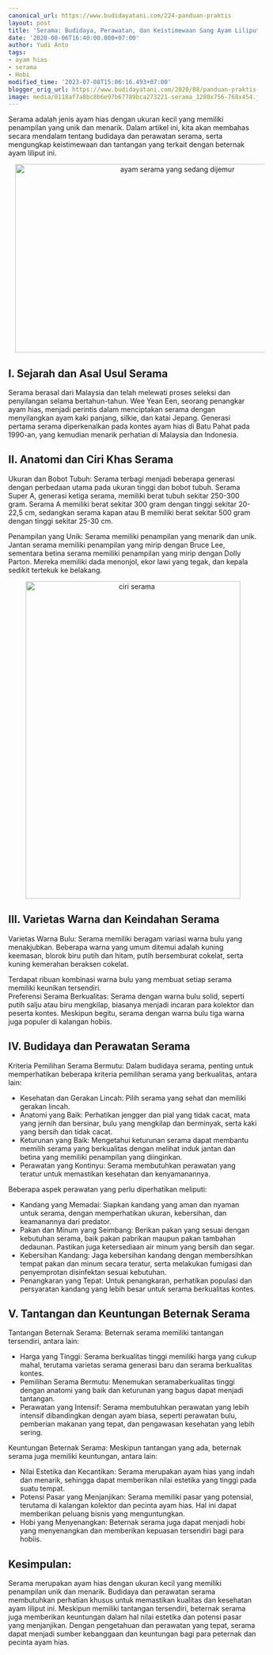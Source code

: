 ```yaml
---
canonical_url: https://www.budidayatani.com/224-panduan-praktis
layout: post
title: 'Serama: Budidaya, Perawatan, dan Keistimewaan Sang Ayam Liliput'
date: '2020-08-06T16:40:00.000+07:00'
author: Yudi Anto
tags:
- ayam hias
- serama
- Hobi
modified_time: '2023-07-08T15:06:16.493+07:00'
blogger_orig_url: https://www.budidayatani.com/2020/08/panduan-praktis-perawatan-ayam-serama.html
image: media/0118af7a8bc8b6e97b67789bca273221-serama_1280x756-768x454.jpg
---
```

<p>Serama adalah jenis ayam hias dengan ukuran kecil yang memiliki penampilan yang unik dan menarik. Dalam artikel ini, kita akan membahas secara mendalam tentang budidaya dan perawatan serama, serta mengungkap keistimewaan dan tantangan yang terkait dengan beternak ayam liliput ini.</p><div class="separator" style="clear: both; text-align: center;"><a href="https://blogger.googleusercontent.com/img/b/R29vZ2xl/AVvXsEjkMHFcmTnxxINcqIwsS-Pi8L4RzTqB_-ZlnbVDkcC_tn3xN7Nz9GaTfhfwFecDK6Maoqjo5BNrS7VYvtzz-EwISsfsZ-n7xssJM74892GDioozuCGV8wpJMgXXol8LRAYmMuQ6JqqusdXBZ_vxWpYJERohv2SJ1YnYkQeRTgm382SSkulhwXcwT69yr04t/s422/serama_1280x756-768x454.jpg" imageanchor="1" style="margin-left: 1em; margin-right: 1em;"><img alt="ayam serama yang sedang dijemur" border="0" data-original-height="250" data-original-width="422" height="380" src="https://blogger.googleusercontent.com/img/b/R29vZ2xl/AVvXsEjkMHFcmTnxxINcqIwsS-Pi8L4RzTqB_-ZlnbVDkcC_tn3xN7Nz9GaTfhfwFecDK6Maoqjo5BNrS7VYvtzz-EwISsfsZ-n7xssJM74892GDioozuCGV8wpJMgXXol8LRAYmMuQ6JqqusdXBZ_vxWpYJERohv2SJ1YnYkQeRTgm382SSkulhwXcwT69yr04t/w640-h380/serama_1280x756-768x454.jpg" width="640" /></a></div><h2>I. Sejarah dan Asal Usul Serama</h2><p>Serama berasal dari Malaysia dan telah melewati proses seleksi dan penyilangan selama bertahun-tahun. Wee Yean Een, seorang penangkar ayam hias, menjadi perintis dalam menciptakan serama dengan menyilangkan ayam kaki panjang, silkie, dan katai Jepang. Generasi pertama serama diperkenalkan pada kontes ayam hias di Batu Pahat pada 1990-an, yang kemudian menarik perhatian di Malaysia dan Indonesia.</p><h2>II. Anatomi dan Ciri Khas Serama</h2><p>Ukuran dan Bobot Tubuh: Serama terbagi menjadi beberapa generasi dengan perbedaan utama pada ukuran tinggi dan bobot tubuh. Serama Super A, generasi ketiga serama, memiliki berat tubuh sekitar 250-300 gram. Serama A memiliki berat sekitar 300 gram dengan tinggi sekitar 20-22,5 cm, sedangkan serama kapan atau B memiliki berat sekitar 500 gram dengan tinggi sekitar 25-30 cm.</p><p>Penampilan yang Unik: Serama memiliki penampilan yang menarik dan unik. Jantan serama memiliki penampilan yang mirip dengan Bruce Lee, sementara betina serama memiliki penampilan yang mirip dengan Dolly Parton. Mereka memiliki dada menonjol, ekor lawi yang tegak, dan kepala sedikit tertekuk ke belakang.</p><div class="separator" style="clear: both; text-align: center;"><a href="https://blogger.googleusercontent.com/img/b/R29vZ2xl/AVvXsEjqvIRBOX_yLo64E8c714BXdcS1FnDMNOA1Ie23aWLm9muJD0v1cyh2Vhad4dL8QAWPib9KTI2enJBkzB6ZHG_jo1UDb-46e76UbGJfashxjrlDjIQyhyaMasgy9ad2_6xWAPXVXCBC6IsTe8q3olBg_1m0PbGhlfb2JipNDhJfmMGfH6urylX7LQmTK4EI/s560/serama_541x800.jpg" imageanchor="1" style="margin-left: 1em; margin-right: 1em;"><img alt="ciri serama" border="0" data-original-height="560" data-original-width="379" height="640" src="https://blogger.googleusercontent.com/img/b/R29vZ2xl/AVvXsEjqvIRBOX_yLo64E8c714BXdcS1FnDMNOA1Ie23aWLm9muJD0v1cyh2Vhad4dL8QAWPib9KTI2enJBkzB6ZHG_jo1UDb-46e76UbGJfashxjrlDjIQyhyaMasgy9ad2_6xWAPXVXCBC6IsTe8q3olBg_1m0PbGhlfb2JipNDhJfmMGfH6urylX7LQmTK4EI/w434-h640/serama_541x800.jpg" width="434" /></a></div><h2>III. Varietas Warna dan Keindahan Serama</h2><p>Varietas Warna Bulu: Serama memiliki beragam variasi warna bulu yang menakjubkan. Beberapa warna yang umum ditemui adalah kuning keemasan, blorok biru putih dan hitam, putih bersemburat cokelat, serta kuning kemerahan beraksen cokelat.</p><p>Terdapat ribuan kombinasi warna bulu yang membuat setiap serama memiliki keunikan tersendiri.<br />Preferensi Serama Berkualitas: Serama dengan warna bulu solid, seperti putih salju atau biru mengkilap, biasanya menjadi incaran para kolektor dan peserta kontes. Meskipun begitu, serama dengan warna bulu tiga warna juga populer di kalangan hobiis.</p><h2>IV. Budidaya dan Perawatan Serama</h2><p>Kriteria Pemilihan Serama Bermutu: Dalam budidaya serama, penting untuk memperhatikan beberapa kriteria pemilihan serama yang berkualitas, antara lain:</p><ul><li>Kesehatan dan Gerakan Lincah: Pilih serama yang sehat dan memiliki gerakan lincah.</li><li>Anatomi yang Baik: Perhatikan jengger dan pial yang tidak cacat, mata yang jernih dan bersinar, bulu yang mengkilap dan berminyak, serta kaki yang bersih dan tidak cacat.</li><li>Keturunan yang Baik: Mengetahui keturunan serama dapat membantu memilih serama yang berkualitas dengan melihat induk jantan dan betina yang memiliki penampilan yang diinginkan.</li><li>Perawatan yang Kontinyu: Serama membutuhkan perawatan yang teratur untuk memastikan kesehatan dan kenyamanannya.</li></ul><p>Beberapa aspek perawatan yang perlu diperhatikan meliputi:</p><ul><li>Kandang yang Memadai: Siapkan kandang yang aman dan nyaman untuk serama, dengan memperhatikan ukuran, kebersihan, dan keamanannya dari predator.</li><li>Pakan dan Minum yang Seimbang: Berikan pakan yang sesuai dengan kebutuhan serama, baik pakan pabrikan maupun pakan tambahan dedaunan. Pastikan juga ketersediaan air minum yang bersih dan segar.</li><li>Kebersihan Kandang: Jaga kebersihan kandang dengan membersihkan tempat pakan dan minum secara teratur, serta melakukan fumigasi dan penyemprotan disinfektan sesuai kebutuhan.</li><li>Penangkaran yang Tepat: Untuk penangkaran, perhatikan populasi dan persyaratan kandang yang lebih besar untuk serama berkualitas kontes.</li></ul><h2>V. Tantangan dan Keuntungan Beternak Serama</h2><p>Tantangan Beternak Serama: Beternak serama memiliki tantangan tersendiri, antara lain:</p><ul><li>Harga yang Tinggi: Serama berkualitas tinggi memiliki harga yang cukup mahal, terutama varietas serama generasi baru dan serama berkualitas kontes.</li><li>Pemilihan Serama Bermutu: Menemukan seramaberkualitas tinggi dengan anatomi yang baik dan keturunan yang bagus dapat menjadi tantangan.</li><li>Perawatan yang Intensif: Serama membutuhkan perawatan yang lebih intensif dibandingkan dengan ayam biasa, seperti perawatan bulu, pemberian makanan yang tepat, dan pengawasan kesehatan yang lebih sering.</li></ul><p>Keuntungan Beternak Serama: Meskipun tantangan yang ada, beternak serama juga memiliki keuntungan, antara lain:</p><ul><li>Nilai Estetika dan Kecantikan: Serama merupakan ayam hias yang indah dan menarik, sehingga dapat memberikan nilai estetika yang tinggi pada suatu tempat.</li><li>Potensi Pasar yang Menjanjikan: Serama memiliki pasar yang potensial, terutama di kalangan kolektor dan pecinta ayam hias. Hal ini dapat memberikan peluang bisnis yang menguntungkan.</li><li>Hobi yang Menyenangkan: Beternak serama juga dapat menjadi hobi yang menyenangkan dan memberikan kepuasan tersendiri bagi para hobiis.</li></ul><h2>Kesimpulan:</h2><p>Serama merupakan ayam hias dengan ukuran kecil yang memiliki penampilan unik dan menarik. Budidaya dan perawatan serama membutuhkan perhatian khusus untuk memastikan kualitas dan kesehatan ayam liliput ini. Meskipun memiliki tantangan tersendiri, beternak serama juga memberikan keuntungan dalam hal nilai estetika dan potensi pasar yang menjanjikan. Dengan pengetahuan dan perawatan yang tepat, serama dapat menjadi sumber kebanggaan dan keuntungan bagi para peternak dan pecinta ayam hias.</p>